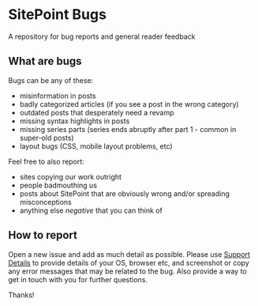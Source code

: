 # SitePoint Bugs

A repository for bug reports and general reader feedback

## What are bugs

Bugs can be any of these:

- misinformation in posts
- badly categorized articles (if you see a post in the wrong category)
- outdated posts that desperately need a revamp
- missing syntax highlights in posts
- missing series parts (series ends abruptly after part 1 - common in super-old posts)
- layout bugs (CSS, mobile layout problems, etc)

Feel free to also report:

- sites copying our work outright
- people badmouthing us
- posts about SitePoint that are obviously wrong and/or spreading misconceptions
- anything else *negative* that you can think of

## How to report

Open a new issue and add as much detail as possible. Please use [Support Details](http://supportdetails.com/) to provide details of your OS, browser etc, and screenshot or copy any error messages that may be related to the bug. Also provide a way to get in touch with you for further questions.

Thanks!
